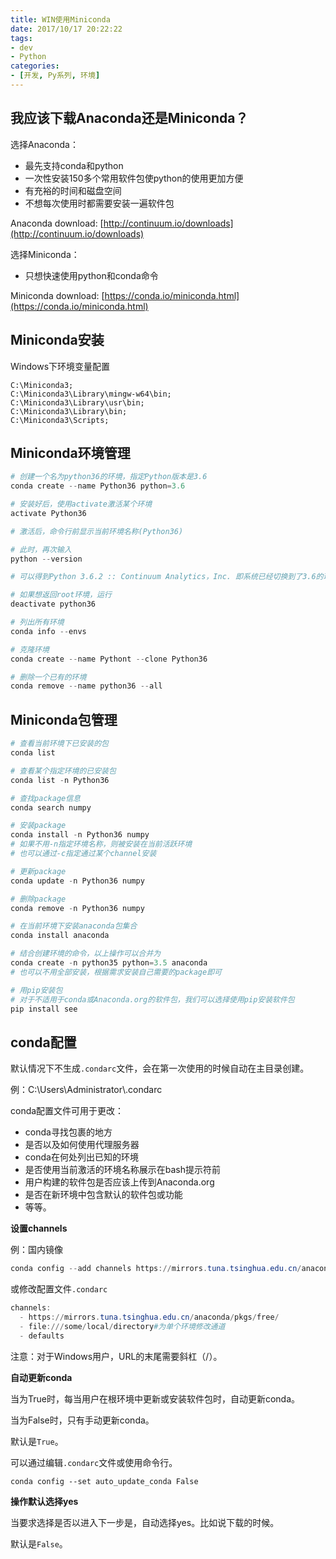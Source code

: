 ```yaml
---
title: WIN使用Miniconda
date: 2017/10/17 20:22:22
tags:
- dev
- Python
categories:
- [开发, Py系列, 环境]
---
```

## 我应该下载Anaconda还是Miniconda？

选择Anaconda：

* 最先支持conda和python
* 一次性安装150多个常用软件包使python的使用更加方便
* 有充裕的时间和磁盘空间
* 不想每次使用时都需要安装一遍软件包

Anaconda download: [http://continuum.io/downloads](http://continuum.io/downloads)

<!--more-->

选择Miniconda：

* 只想快速使用python和conda命令

Miniconda download: [https://conda.io/miniconda.html](https://conda.io/miniconda.html)

## Miniconda安装

Windows下环境变量配置

```shell
C:\Miniconda3;
C:\Miniconda3\Library\mingw-w64\bin;
C:\Miniconda3\Library\usr\bin;
C:\Miniconda3\Library\bin;
C:\Miniconda3\Scripts;
```

## Miniconda环境管理

```powershell
# 创建一个名为python36的环境，指定Python版本是3.6
conda create --name Python36 python=3.6

# 安装好后，使用activate激活某个环境
activate Python36 

# 激活后，命令行前显示当前环境名称(Python36)

# 此时，再次输入
python --version

# 可以得到Python 3.6.2 :: Continuum Analytics，Inc. 即系统已经切换到了3.6的环境

# 如果想返回root环境，运行
deactivate python36

# 列出所有环境
conda info --envs

# 克隆环境
conda create --name Pythont --clone Python36

# 删除一个已有的环境
conda remove --name python36 --all
```

## Miniconda包管理

```powershell
# 查看当前环境下已安装的包
conda list

# 查看某个指定环境的已安装包
conda list -n Python36

# 查找package信息
conda search numpy

# 安装package
conda install -n Python36 numpy
# 如果不用-n指定环境名称，则被安装在当前活跃环境
# 也可以通过-c指定通过某个channel安装

# 更新package
conda update -n Python36 numpy

# 删除package
conda remove -n Python36 numpy

# 在当前环境下安装anaconda包集合
conda install anaconda

# 结合创建环境的命令，以上操作可以合并为
conda create -n python35 python=3.5 anaconda
# 也可以不用全部安装，根据需求安装自己需要的package即可

# 用pip安装包
# 对于不适用于conda或Anaconda.org的软件包，我们可以选择使用pip安装软件包
pip install see
```

## conda配置

默认情况下不生成`.condarc`文件，会在第一次使用的时候自动在主目录创建。

例：C:\Users\Administrator\\.condarc

conda配置文件可用于更改：

- conda寻找包裹的地方
- 是否以及如何使用代理服务器
- conda在何处列出已知的环境
- 是否使用当前激活的环境名称展示在bash提示符前
- 用户构建的软件包是否应该上传到Anaconda.org
- 是否在新环境中包含默认的软件包或功能
- 等等。

**设置channels** 

例：国内镜像

```powershell
conda config --add channels https://mirrors.tuna.tsinghua.edu.cn/anaconda/pkgs/free/
```

或修改配置文件`.condarc`

```powershell
channels:
  - https://mirrors.tuna.tsinghua.edu.cn/anaconda/pkgs/free/
  - file:///some/local/directory#为单个环境修改通道
  - defaults
```

注意：对于Windows用户，URL的末尾需要斜杠（/）。

**自动更新conda**

当为True时，每当用户在根环境中更新或安装软件包时，自动更新conda。

当为False时，只有手动更新conda。

默认是`True`。

可以通过编辑`.condarc`文件或使用命令行。

`conda config --set auto_update_conda False`

**操作默认选择yes** 

当要求选择是否以进入下一步是，自动选择yes。比如说下载的时候。

默认是`False`。